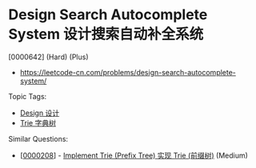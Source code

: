 # Design Search Autocomplete System 设计搜索自动补全系统

[0000642] (Hard) (Plus)

- https://leetcode-cn.com/problems/design-search-autocomplete-system/

Topic Tags:

- [Design 设计](https://leetcode-cn.com/tag/design/)
- [Trie 字典树](https://leetcode-cn.com/tag/trie/)

Similar Questions:

- [[0000208](https://leetcode-cn.com/problems/implement-trie-prefix-tree/)] - [Implement Trie (Prefix Tree) 实现 Trie (前缀树)](./0000208.implement-trie-prefix-tree.md) (Medium)
